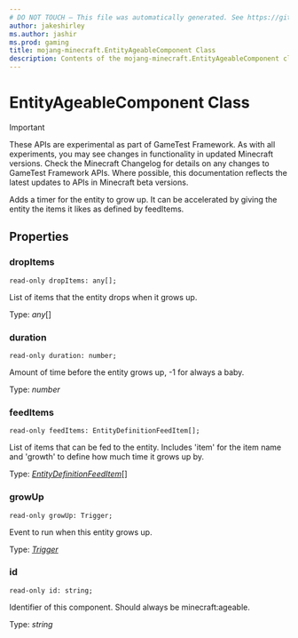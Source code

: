 ```yaml
---
# DO NOT TOUCH — This file was automatically generated. See https://github.com/Mojang/MinecraftScriptingApiDocsGenerator to modify descriptions, examples, etc.
author: jakeshirley
ms.author: jashir
ms.prod: gaming
title: mojang-minecraft.EntityAgeableComponent Class
description: Contents of the mojang-minecraft.EntityAgeableComponent class.
---
```

# EntityAgeableComponent Class
>[!IMPORTANT]
>These APIs are experimental as part of GameTest Framework. As with all experiments, you may see changes in functionality in updated Minecraft versions. Check the Minecraft Changelog for details on any changes to GameTest Framework APIs. Where possible, this documentation reflects the latest updates to APIs in Minecraft beta versions.


Adds a timer for the entity to grow up. It can be accelerated by giving the entity the items it likes as defined by feedItems.

## Properties
### **dropItems**
`read-only dropItems: any[];`

List of items that the entity drops when it grows up.

Type: *any*[]


### **duration**
`read-only duration: number;`

Amount of time before the entity grows up, -1 for always a baby.

Type: *number*


### **feedItems**
`read-only feedItems: EntityDefinitionFeedItem[];`

List of items that can be fed to the entity. Includes 'item' for the item name and 'growth' to define how much time it grows up by.

Type: [*EntityDefinitionFeedItem*](EntityDefinitionFeedItem.md)[]


### **growUp**
`read-only growUp: Trigger;`

Event to run when this entity grows up.

Type: [*Trigger*](Trigger.md)


### **id**
`read-only id: string;`

Identifier of this component. Should always be minecraft:ageable.

Type: *string*




